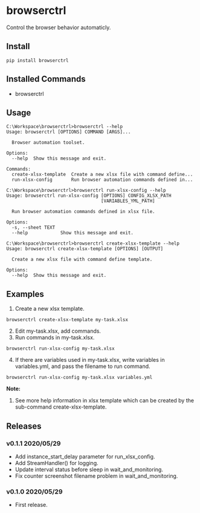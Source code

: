 # browserctrl

Control the browser behavior automaticly.

## Install

```
pip install browserctrl
```

## Installed Commands

- browserctrl

## Usage

```
C:\Workspace\browserctrl>browserctrl --help
Usage: browserctrl [OPTIONS] COMMAND [ARGS]...

  Browser automation toolset.

Options:
  --help  Show this message and exit.

Commands:
  create-xlsx-template  Create a new xlsx file with command define...
  run-xlsx-config       Run browser automation commands defined in...

C:\Workspace\browserctrl>browserctrl run-xlsx-config --help
Usage: browserctrl run-xlsx-config [OPTIONS] CONFIG_XLSX_PATH
                                   [VARIABLES_YML_PATH]

  Run browser automation commands defined in xlsx file.

Options:
  -s, --sheet TEXT
  --help            Show this message and exit.

C:\Workspace\browserctrl>browserctrl create-xlsx-template --help
Usage: browserctrl create-xlsx-template [OPTIONS] [OUTPUT]

  Create a new xlsx file with command define template.

Options:
  --help  Show this message and exit.

```

## Examples

1. Create a new xlsx template.

  ```
  browserctrl create-xlsx-template my-task.xlsx
  ```

2. Edit my-task.xlsx, add commands.
3. Run commands in my-task.xlsx.

  ```
  browserctrl run-xlsx-config my-task.xlsx
  ```

4. If there are variables used in my-task.xlsx, write variables in variables.yml, and pass the filename to run command.

  ```
  browserctrl run-xlsx-config my-task.xlsx variables.yml
  ```

**Note:**

1. See more help information in xlsx template which can be created by the sub-command create-xlsx-template.

## Releases

### v0.1.1 2020/05/29

- Add instance_start_delay parameter for run_xlsx_config.
- Add StreamHandler() for logging.
- Update interval status before sleep in wait_and_monitoring.
- Fix counter screenshot filename problem in wait_and_monitoring.

### v0.1.0 2020/05/29

- First release.
